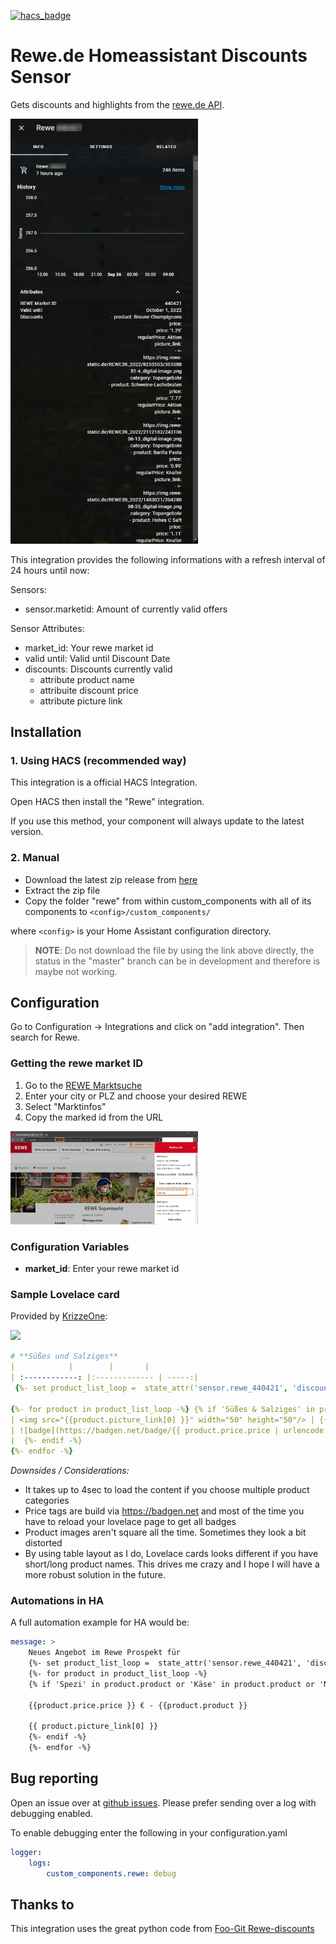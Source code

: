 [![hacs_badge](https://img.shields.io/badge/HACS-Default-41BDF5.svg?style=for-the-badge)](https://github.com/hacs/integration)
# Rewe.de Homeassistant Discounts Sensor
Gets discounts and highlights from the [rewe.de API](https://shop.rewe.de/mc/api/markets-stationary).

<img src="images/sensor.png" alt="Rewe.de Sensor" width="300px">




This integration provides the following informations with a refresh interval of 24 hours until now:


Sensors:

- sensor.marketid: Amount of currently valid offers

Sensor Attributes:

- market_id: Your rewe market id
- valid until: Valid until Discount Date
- discounts: Discounts currently valid
    - attribute product name
    - attribuite discount price
    - attribute picture link

## Installation
### 1. Using HACS (recommended way)

This integration is a official HACS Integration.

Open HACS then install the "Rewe" integration.

If you use this method, your component will always update to the latest version.

### 2. Manual

- Download the latest zip release from [here](https://github.com/FaserF/ha-rewe/releases/latest)
- Extract the zip file
- Copy the folder "rewe" from within custom_components with all of its components to `<config>/custom_components/`

where `<config>` is your Home Assistant configuration directory.

>__NOTE__: Do not download the file by using the link above directly, the status in the "master" branch can be in development and therefore is maybe not working.

## Configuration

Go to Configuration -> Integrations and click on "add integration". Then search for Rewe.

### Getting the rewe market ID
1. Go to the [REWE Marktsuche](https://www.rewe.de/marktsuche)
2. Enter your city or PLZ and choose your desired REWE
3. Select "Marktinfos"
4. Copy the marked id from the URL

<img src="images/market_id.png" alt="Rewe.de Sensor" width="300px">

### Configuration Variables
- **market_id**: Enter your rewe market id

### Sample Lovelace card
Provided by [KrizzeOne](https://github.com/FaserF/ha-rewe/issues/2#issuecomment-1360129338):

<img src="https://user-images.githubusercontent.com/65257000/208757904-665cd0eb-4dd9-4d03-b40a-6cf027d38c86.png" width="400px">

```yaml
# **Süßes und Salziges**
|            |        |       |
| :------------: |:------------- | -----:|
 {%- set product_list_loop =  state_attr('sensor.rewe_440421', 'discounts') -%}

{%- for product in product_list_loop -%} {% if 'Süßes & Salziges' in product.category and product.product != '' %}
| <img src="{{product.picture_link[0] }}" width="50" height="50"/> | {{product.product }} 
| ![badge](https://badgen.net/badge/{{ product.price.price | urlencode }}€/{{ product.price.regularPrice | urlencode }}{%- if 'Statt' in product.price.regularPrice -%}€{%- endif -%}/red)  
|  {%- endif -%} 
{%- endfor -%}
```
_Downsides / Considerations:_

- It takes up to 4sec to load the content if you choose multiple product categories
- Price tags are build via https://badgen.net and most of the time you have to reload your lovelace page to get all badges
- Product images aren't square all the time. Sometimes they look a bit distorted
- By using table layout as I do, Lovelace cards looks different if you have short/long product names. This drives me crazy and I hope I will have a more robust solution in the future.

### Automations in HA
A full automation example for HA would be:

```yaml
message: >
    Neues Angebot im Rewe Prospekt für
    {%- set product_list_loop =  state_attr('sensor.rewe_440421', 'discounts') -%}
    {%- for product in product_list_loop -%}
    {% if 'Spezi' in product.product or 'Käse' in product.product or 'Nutella' in product.product %}

    {{product.price.price }} € - {{product.product }}

    {{ product.picture_link[0] }}
    {%- endif -%}
    {%- endfor -%}
```

## Bug reporting
Open an issue over at [github issues](https://github.com/FaserF/ha-rewe/issues). Please prefer sending over a log with debugging enabled.

To enable debugging enter the following in your configuration.yaml

```yaml
logger:
    logs:
        custom_components.rewe: debug
```

## Thanks to
This integration uses the great python code from [Foo-Git Rewe-discounts](https://github.com/foo-git/rewe-discounts)
